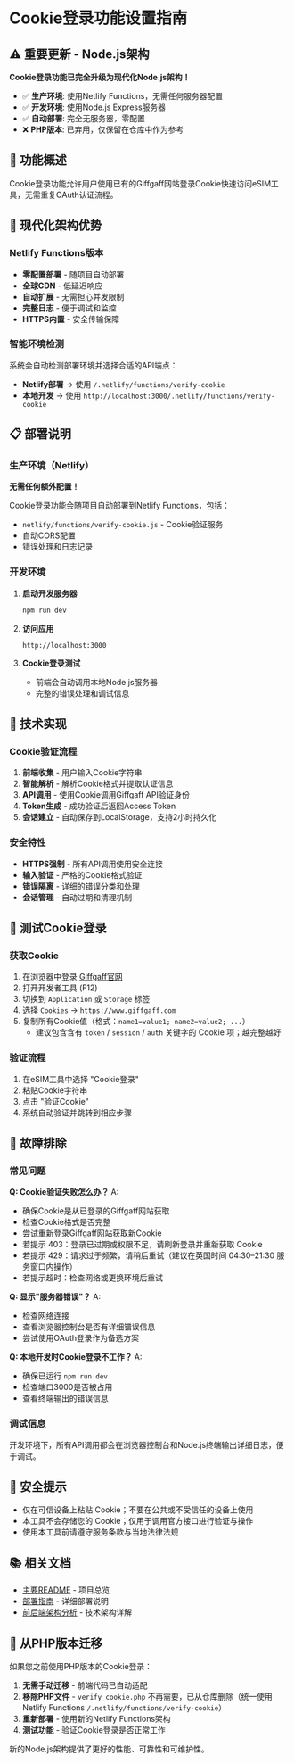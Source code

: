 # Cookie登录功能设置指南

## ⚠️ 重要更新 - Node.js架构

**Cookie登录功能已完全升级为现代化Node.js架构！**

- ✅ **生产环境**: 使用Netlify Functions，无需任何服务器配置
- ✅ **开发环境**: 使用Node.js Express服务器
- ✅ **自动部署**: 完全无服务器，零配置
- ❌ **PHP版本**: 已弃用，仅保留在仓库中作为参考

## 🍪 功能概述

Cookie登录功能允许用户使用已有的Giffgaff网站登录Cookie快速访问eSIM工具，无需重复OAuth认证流程。

## 🚀 现代化架构优势

### Netlify Functions版本
- **零配置部署** - 随项目自动部署
- **全球CDN** - 低延迟响应
- **自动扩展** - 无需担心并发限制
- **完整日志** - 便于调试和监控
- **HTTPS内置** - 安全传输保障

### 智能环境检测
系统会自动检测部署环境并选择合适的API端点：
- **Netlify部署** → 使用 `/.netlify/functions/verify-cookie`
- **本地开发** → 使用 `http://localhost:3000/.netlify/functions/verify-cookie`

## 📋 部署说明

### 生产环境（Netlify）
**无需任何额外配置！**

Cookie登录功能会随项目自动部署到Netlify Functions，包括：
- `netlify/functions/verify-cookie.js` - Cookie验证服务
- 自动CORS配置
- 错误处理和日志记录

### 开发环境
1. **启动开发服务器**
   ```bash
   npm run dev
   ```

2. **访问应用**
   ```
   http://localhost:3000
   ```

3. **Cookie登录测试**
   - 前端会自动调用本地Node.js服务器
   - 完整的错误处理和调试信息

## 🔧 技术实现

### Cookie验证流程
1. **前端收集** - 用户输入Cookie字符串
2. **智能解析** - 解析Cookie格式并提取认证信息
3. **API调用** - 使用Cookie调用Giffgaff API验证身份
4. **Token生成** - 成功验证后返回Access Token
5. **会话建立** - 自动保存到LocalStorage，支持2小时持久化

### 安全特性
- **HTTPS强制** - 所有API调用使用安全连接
- **输入验证** - 严格的Cookie格式验证
- **错误隔离** - 详细的错误分类和处理
- **会话管理** - 自动过期和清理机制

## 🧪 测试Cookie登录

### 获取Cookie
1. 在浏览器中登录 [Giffgaff官网](https://www.giffgaff.com)
2. 打开开发者工具 (F12)
3. 切换到 `Application` 或 `Storage` 标签
4. 选择 `Cookies` → `https://www.giffgaff.com`
5. 复制所有Cookie值（格式：`name1=value1; name2=value2; ...`）
   - 建议包含含有 `token` / `session` / `auth` 关键字的 Cookie 项；越完整越好

### 验证流程
1. 在eSIM工具中选择 "Cookie登录"
2. 粘贴Cookie字符串
3. 点击 "验证Cookie"
4. 系统自动验证并跳转到相应步骤

## 🐛 故障排除

### 常见问题

**Q: Cookie验证失败怎么办？**
A: 
- 确保Cookie是从已登录的Giffgaff网站获取
- 检查Cookie格式是否完整
- 尝试重新登录Giffgaff网站获取新Cookie
- 若提示 403：登录已过期或权限不足，请刷新登录并重新获取 Cookie
- 若提示 429：请求过于频繁，请稍后重试（建议在英国时间 04:30–21:30 服务窗口内操作）
- 若提示超时：检查网络或更换环境后重试

**Q: 显示"服务器错误"？**
A: 
- 检查网络连接
- 查看浏览器控制台是否有详细错误信息
- 尝试使用OAuth登录作为备选方案

**Q: 本地开发时Cookie登录不工作？**
A: 
- 确保已运行 `npm run dev`
- 检查端口3000是否被占用
- 查看终端输出的错误信息

### 调试信息
开发环境下，所有API调用都会在浏览器控制台和Node.js终端输出详细日志，便于调试。

## 🔐 安全提示
- 仅在可信设备上粘贴 Cookie；不要在公共或不受信任的设备上使用
- 本工具不会存储您的 Cookie；仅用于调用官方接口进行验证与操作
- 使用本工具前请遵守服务条款与当地法律法规

## 📚 相关文档

- [主要README](../README.md) - 项目总览
- [部署指南](./DEPLOYMENT_GUIDE.md) - 详细部署说明
- [前后端架构分析](./FRONTEND_VS_BACKEND_ANALYSIS.md) - 技术架构详解

## 🔄 从PHP版本迁移

如果您之前使用PHP版本的Cookie登录：

1. **无需手动迁移** - 前端代码已自动适配
2. **移除PHP文件** - `verify_cookie.php` 不再需要，已从仓库删除（统一使用 Netlify Functions `/.netlify/functions/verify-cookie`）
3. **重新部署** - 使用新的Netlify Functions架构
4. **测试功能** - 验证Cookie登录是否正常工作

新的Node.js架构提供了更好的性能、可靠性和可维护性。